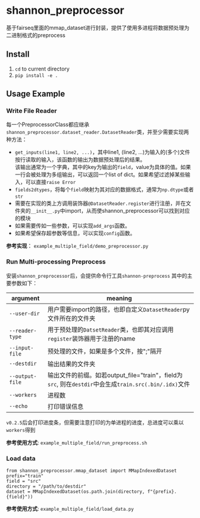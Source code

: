 # shannon_preprocessor
基于fairseq里面的mmap_dataset进行封装，提供了使用多进程将数据预处理为二进制格式的preprocess

## Install
1. `cd` to current directory
1. `pip install -e .` 

## Usage Example

### Write File Reader
每一个PreprocessorClass都应继承`shannon_preprocessor.dataset_reader.DatasetReader`类，并至少需要实现两种方法：
* `get_inputs(line1, line2, ...)`，其中line1, (line2, ...)为输入的(多个)文件按行读取的输入，该函数的输出为数据预处理后的结果。\
该输出通常为一个字典，其中的key为输出的`field`，value为具体的值。如果一行会被处理为多组输出，可以返回一个list of
dict。如果希望过滤掉某些输入，可以直接`raise Error`
* `fields2dtypes`，将每个`field`映射为其对应的数据格式，通常为`np.dtype`或者`str`
* 需要在实现的类上方调用装饰器`@DatasetReader.register`进行注册，并在文件夹的`__init__.py`中import，从而使shannon_preprocessor可以找到对应的模块
* 如果需要传如一些参数，可以实现`add_args`函数。
* 如果希望保存超参数等信息，可以实现`config`函数。


**参考实现**：
`example_multiple_field/demo_preprocessor.py`

### Run Multi-processing Preprocess
安装`shannon_preprocessor`后，会提供命令行工具`shannon-preprocess`
其中的主要参数如下：

| argument | meaning |
| - | - |
|`--user-dir`| 用户需要import的路径，也即自定义`DatasetReader`py文件所在的文件夹 |
|`--reader-type` | 用于预处理的`DatsetReader`类，也即其对应调用`register`装饰器用于注册的name |
|`--input-file` | 预处理的文件，如果是多个文件，按";"隔开 |
|`--destdir` | 输出结果的文件夹 |
|`--output-file` | 输出文件的前缀。如若output_file="train"，field为`src`, 则在`destdir`中会生成`train.src(.bin/.idx)`文件 |
| `--workers` |  进程数 |
| `--echo` | 打印错误信息 |

`v0.2.5`后会打印进度条，但需要注意打印的为单进程的进度，总进度可以乘以`workers`得到

**参考使用方式**:
`example_multiple_field/run_preprocess.sh`

### Load data
```
from shannon_preprocessor.mmap_dataset import MMapIndexedDataset
prefix="train"
field = "src"
directory = "/path/to/destdir"
dataset = MMapIndexedDataset(os.path.join(directory, f"{prefix}.{field}"))
```
**参考使用方式**:
`example_multiple_field/load_data.py`
